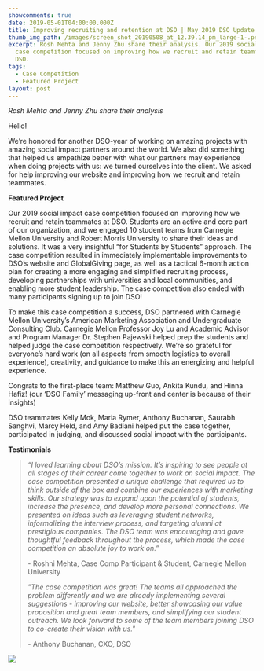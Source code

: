 ```yaml
---
showcomments: true
date: 2019-05-01T04:00:00.000Z
title: Improving recruiting and retention at DSO | May 2019 DSO Update
thumb_img_path: /images/screen_shot_20190508_at_12.39.14_pm_large-1-.png
excerpt: Rosh Mehta and Jenny Zhu share their analysis. Our 2019 social impact
  case competition focused on improving how we recruit and retain teammates at
  DSO.
tags:
  - Case Competition
  - Featured Project
layout: post
---
```

*Rosh Mehta and Jenny Zhu share their analysis*

Hello!

We’re honored for another DSO-year of working on amazing projects with amazing social impact partners around the world. We also did something that helped us empathize better with what our partners may experience when doing projects with us: we turned ourselves into the client. We asked for help improving our website and improving how we recruit and retain teammates.

**Featured Project**

Our 2019 social impact case competition focused on improving how we recruit and retain teammates at DSO. Students are an active and core part of our organization, and we engaged 10 student teams from Carnegie Mellon University and Robert Morris University to share their ideas and solutions. It was a very insightful “for Students by Students” approach. The case competition resulted in immediately implementable improvements to DSO’s website and GlobalGiving page, as well as a tactical 6-month action plan for creating a more engaging and simplified recruiting process, developing partnerships with universities and local communities, and enabling more student leadership. The case competition also ended with many participants signing up to join DSO!

To make this case competition a success, DSO partnered with Carnegie Mellon University’s American Marketing Association and Undergraduate Consulting Club. Carnegie Mellon Professor Joy Lu and Academic Advisor and Program Manager Dr. Stephen Pajewski helped prep the students and helped judge the case competition respectively. We’re so grateful for everyone’s hard work (on all aspects from smooth logistics to overall experience), creativity, and guidance to make this an energizing and helpful experience.

Congrats to the first-place team: Matthew Guo, Ankita Kundu, and Hinna Hafiz! (our ‘DSO Family’ messaging up-front and center is because of their insights)

DSO teammates Kelly Mok, Maria Rymer, Anthony Buchanan, Saurabh Sanghvi, Marcy Held, and Amy Badiani helped put the case together, participated in judging, and discussed social impact with the participants.

**Testimonials**

> *“I loved learning about DSO’s mission. It’s inspiring to see people at all stages of their career come together to work on social impact. The case competition presented a unique challenge that required us to think outside of the box and combine our experiences with marketing skills. Our strategy was to expand upon the potential of students, increase the presence, and develop more personal connections. We presented on ideas such as leveraging student networks, informalizing the interview process, and targeting alumni at prestigious companies. The DSO team was encouraging and gave thoughtful feedback throughout the process, which made the case competition an absolute joy to work on.”*
>
> \- Roshni Mehta, Case Comp Participant & Student, Carnegie Mellon University
>
> *"The case competition was great! The teams all approached the problem differently and we are already implementing several suggestions - improving our website, better showcasing our value proposition and great team members, and simplifying our student outreach. We look forward to some of the team members joining DSO to co-create their vision with us."*  
>
> \- Anthony Buchanan, CXO, DSO

![](https://www.globalgiving.org/pfil/17280/IMG_20190419_194708_Large.jpg)